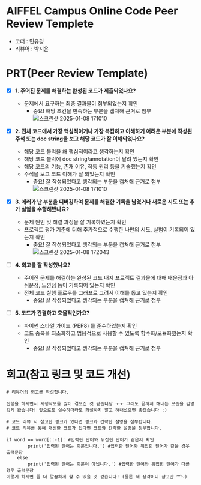 # AIFFEL Campus Online Code Peer Review Templete
- 코더 : 민유경  
- 리뷰어 : 박지윤  


# PRT(Peer Review Template)
- [x]  **1. 주어진 문제를 해결하는 완성된 코드가 제출되었나요?**
    - 문제에서 요구하는 최종 결과물이 첨부되었는지 확인
        - 중요! 해당 조건을 만족하는 부분을 캡쳐해 근거로 첨부
          ![스크린샷 2025-01-08 171010](https://github.com/user-attachments/assets/551feffa-3b64-45c7-a2af-a8d697c8567e)

          
    
- [x]  **2. 전체 코드에서 가장 핵심적이거나 가장 복잡하고 이해하기 어려운 부분에 작성된 
  주석 또는 doc string을 보고 해당 코드가 잘 이해되었나요?**
    - 해당 코드 블럭을 왜 핵심적이라고 생각하는지 확인
    - 해당 코드 블럭에 doc string/annotation이 달려 있는지 확인
    - 해당 코드의 기능, 존재 이유, 작동 원리 등을 기술했는지 확인
    - 주석을 보고 코드 이해가 잘 되었는지 확인
        - 중요! 잘 작성되었다고 생각되는 부분을 캡쳐해 근거로 첨부
          ![스크린샷 2025-01-08 171010](https://github.com/user-attachments/assets/99fefdd3-cfc1-41da-aa77-d0f6206400da)

  
- [x]  **3. 에러가 난 부분을 디버깅하여 문제를 해결한 기록을 남겼거나
  새로운 시도 또는 추가 실험을 수행해봤나요?**
    - 문제 원인 및 해결 과정을 잘 기록하였는지 확인
    - 프로젝트 평가 기준에 더해 추가적으로 수행한 나만의 시도, 
      실험이 기록되어 있는지 확인
        - 중요! 잘 작성되었다고 생각되는 부분을 캡쳐해 근거로 첨부
          ![스크린샷 2025-01-08 172043](https://github.com/user-attachments/assets/4a3869e6-9ea2-407b-9bdb-62fb84d6dbc8)

  
- [ ]  **4. 회고를 잘 작성했나요?**
    - 주어진 문제를 해결하는 완성된 코드 내지 프로젝트 결과물에 대해
    배운점과 아쉬운점, 느낀점 등이 기록되어 있는지 확인
    - 전체 코드 실행 플로우를 그래프로 그려서 이해를 돕고 있는지 확인
        - 중요! 잘 작성되었다고 생각되는 부분을 캡쳐해 근거로 첨부
    
- [ ]  **5. 코드가 간결하고 효율적인가요?**
    - 파이썬 스타일 가이드 (PEP8) 를 준수하였는지 확인
    - 코드 중복을 최소화하고 범용적으로 사용할 수 있도록 함수화/모듈화했는지 확인
        - 중요! 잘 작성되었다고 생각되는 부분을 캡쳐해 근거로 첨부


# 회고(참고 링크 및 코드 개선)
```
# 리뷰어의 회고를 작성합니다.

진행을 하시면서 시행착오를 많이 겪으신 것 같습니당 ㅜㅜ 그래도 끝까지 해내는 모습을 감명 깊게 봤습니다! 앞으로도 실수하더라도 좌절하지 말고 해내셨으면 좋겠습니다 :)  

# 코드 리뷰 시 참고한 링크가 있다면 링크와 간략한 설명을 첨부합니다. 
# 코드 리뷰를 통해 개선한 코드가 있다면 코드와 간략한 설명을 첨부합니다.

if word == word[::-1]: #입력한 단어와 뒤집힌 단어가 같은지 확인
        print('입력된 단어는 회문입니다.') #입력한 단어와 뒤집힌 단어가 같을 경우 출력문장
    else:
        print('입력된 단어는 회문이 아닙니다.') #입력한 단어와 뒤집힌 단어가 다를 경우 출력문장
이렇게 하시면 좀 더 깔끔하게 할 수 있을 것 같습니다! (물론 제 생각이니 참고만 ^^~)  
```
